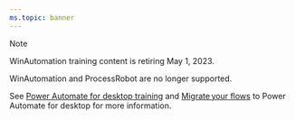```yaml
---
ms.topic: banner
---
```

> [!NOTE]
> WinAutomation training content is retiring May 1, 2023. 
> 
> WinAutomation and ProcessRobot are no longer supported.
>
> See [Power Automate for desktop training](/training/browse/?expanded=power-platform&products=power-automate&terms=power%20automate%20for%20desktop) and 
> [Migrate your flows](/power-automate/desktop-flows/softomotive-migrator.md) to Power Automate for desktop for more information.